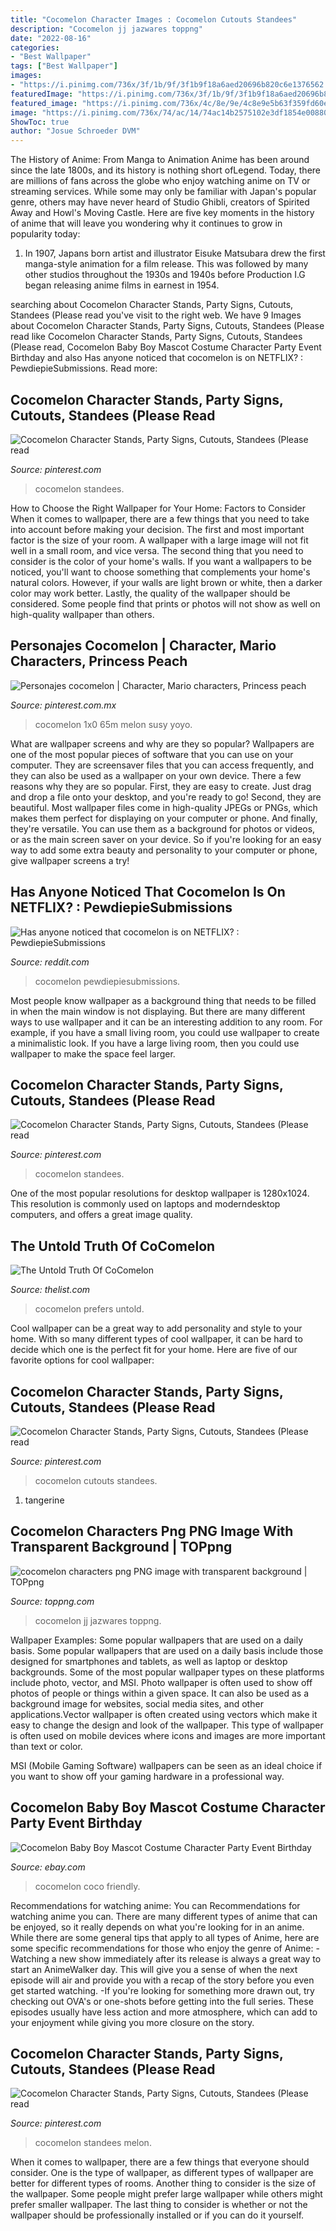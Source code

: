 ```yaml
---
title: "Cocomelon Character Images : Cocomelon Cutouts Standees"
description: "Cocomelon jj jazwares toppng"
date: "2022-08-16"
categories:
- "Best Wallpaper"
tags: ["Best Wallpaper"]
images:
- "https://i.pinimg.com/736x/3f/1b/9f/3f1b9f18a6aed20696b820c6e1376562.jpg"
featuredImage: "https://i.pinimg.com/736x/3f/1b/9f/3f1b9f18a6aed20696b820c6e1376562.jpg"
featured_image: "https://i.pinimg.com/736x/4c/8e/9e/4c8e9e5b63f359fd60e14e48e43d5bc7.jpg"
image: "https://i.pinimg.com/736x/74/ac/14/74ac14b2575102e3df1854e008807a9b.jpg"
ShowToc: true
author: "Josue Schroeder DVM"
---
```



The History of Anime: From Manga to Animation
Anime has been around since the late 1800s, and its history is nothing short ofLegend. Today, there are millions of fans across the globe who enjoy watching anime on TV or streaming services. While some may only be familiar with Japan's popular genre, others may have never heard of Studio Ghibli, creators of Spirited Away and Howl's Moving Castle. Here are five key moments in the history of anime that will leave you wondering why it continues to grow in popularity today:
1) In 1907, Japans born artist and illustrator Eisuke Matsubara drew the first manga-style animation for a film release. This was followed by many other studios throughout the 1930s and 1940s before Production I.G began releasing anime films in earnest in 1954.

	

		
searching about Cocomelon Character Stands, Party Signs, Cutouts, Standees (Please read you've visit to the right web. We have 9 Images about Cocomelon Character Stands, Party Signs, Cutouts, Standees (Please read like Cocomelon Character Stands, Party Signs, Cutouts, Standees (Please read, Cocomelon Baby Boy Mascot Costume Character Party Event Birthday and also Has anyone noticed that cocomelon is on NETFLIX? : PewdiepieSubmissions. Read more:
		
    
## Cocomelon Character Stands, Party Signs, Cutouts, Standees (Please Read

<img loading=lazy src="https://i.pinimg.com/736x/3f/1b/9f/3f1b9f18a6aed20696b820c6e1376562.jpg" onerror="this.onerror=null;this.src='https://tse2.mm.bing.net/th?id=OIP.yQvcYmdiglvsw_vZ3_IO2QHaJ7&amp;pid=15.1';" alt="Cocomelon Character Stands, Party Signs, Cutouts, Standees (Please read">

_Source: pinterest.com_

>cocomelon standees. 

	

How to Choose the Right Wallpaper for Your Home: Factors to Consider
When it comes to wallpaper, there are a few things that you need to take into account before making your decision. The first and most important factor is the size of your room. A wallpaper with a large image will not fit well in a small room, and vice versa. 
The second thing that you need to consider is the color of your home's walls. If you want a wallpapers to be noticed, you'll want to choose something that complements your home's natural colors. However, if your walls are light brown or white, then a darker color may work better. 
Lastly, the quality of the wallpaper should be considered. Some people find that prints or photos will not show as well on high-quality wallpaper than others.

    
## Personajes Cocomelon | Character, Mario Characters, Princess Peach

<img loading=lazy src="https://i.pinimg.com/736x/4c/8e/9e/4c8e9e5b63f359fd60e14e48e43d5bc7.jpg" onerror="this.onerror=null;this.src='https://tse4.mm.bing.net/th?id=OIP.xVK70TpM5S2itgvAUwMBEQHaEK&amp;pid=15.1';" alt="Personajes cocomelon | Character, Mario characters, Princess peach">

_Source: pinterest.com.mx_

>cocomelon 1x0 65m melon susy yoyo. 

	

What are wallpaper screens and why are they so popular?
Wallpapers are one of the most popular pieces of software that you can use on your computer. They are screensaver files that you can access frequently, and they can also be used as a wallpaper on your own device. There a few reasons why they are so popular. First, they are easy to create. Just drag and drop a file onto your desktop, and you're ready to go! Second, they are beautiful. Most wallpaper files come in high-quality JPEGs or PNGs, which makes them perfect for displaying on your computer or phone. And finally, they're versatile. You can use them as a background for photos or videos, or as the main screen saver on your device. So if you're looking for an easy way to add some extra beauty and personality to your computer or phone, give wallpaper screens a try!

    
## Has Anyone Noticed That Cocomelon Is On NETFLIX? : PewdiepieSubmissions

<img loading=lazy src="https://preview.redd.it/5u5v3bfhaz351.jpg?auto=webp&amp;s=b94a7d65fa7e0a4b3c991b05d7e8caad2b4d590e" onerror="this.onerror=null;this.src='https://tse4.mm.bing.net/th?id=OIP.Ka4_gFuI00BE7J8ns0WHwAAAAA&amp;pid=15.1';" alt="Has anyone noticed that cocomelon is on NETFLIX? : PewdiepieSubmissions">

_Source: reddit.com_

>cocomelon pewdiepiesubmissions. 

	

Most people know wallpaper as a background thing that needs to be filled in when the main window is not displaying. But there are many different ways to use wallpaper and it can be an interesting addition to any room. For example, if you have a small living room, you could use wallpaper to create a minimalistic look. If you have a large living room, then you could use wallpaper to make the space feel larger.

    
## Cocomelon Character Stands, Party Signs, Cutouts, Standees (Please Read

<img loading=lazy src="https://i.pinimg.com/736x/e6/7d/3b/e67d3bfcd44faf339f1bb77636e2efa1.jpg" onerror="this.onerror=null;this.src='https://tse1.mm.bing.net/th?id=OIP.A9eJqB4aZ290yOfdUur7iwHaKx&amp;pid=15.1';" alt="Cocomelon Character Stands, Party Signs, Cutouts, Standees (Please read">

_Source: pinterest.com_

>cocomelon standees. 

	

One of the most popular resolutions for desktop wallpaper is 1280x1024. This resolution is commonly used on laptops and moderndesktop computers, and offers a great image quality.

    
## The Untold Truth Of CoComelon

<img loading=lazy src="https://www.thelist.com/img/gallery/the-untold-truth-of-cocomelon/one-of-cocomelons-original-creators-prefers-to-remain-anonymous-1615499606.jpg" onerror="this.onerror=null;this.src='https://tse3.mm.bing.net/th?id=OIP.-FD672SNDPuLV06nDe3syAHaEK&amp;pid=15.1';" alt="The Untold Truth Of CoComelon">

_Source: thelist.com_

>cocomelon prefers untold. 

	

Cool wallpaper can be a great way to add personality and style to your home. With so many different types of cool wallpaper, it can be hard to decide which one is the perfect fit for your home. Here are five of our favorite options for cool wallpaper: 

    
## Cocomelon Character Stands, Party Signs, Cutouts, Standees (Please Read

<img loading=lazy src="https://i.pinimg.com/736x/74/ac/14/74ac14b2575102e3df1854e008807a9b.jpg" onerror="this.onerror=null;this.src='https://tse3.mm.bing.net/th?id=OIP.ifQYDOKVAWBXy3rl-FQ64AHaK5&amp;pid=15.1';" alt="Cocomelon Character Stands, Party Signs, Cutouts, Standees (Please read">

_Source: pinterest.com_

>cocomelon cutouts standees. 

	

1. tangerine 

    
## Cocomelon Characters Png PNG Image With Transparent Background | TOPpng

<img loading=lazy src="https://toppng.com/uploads/thumbnail/cocomelon-11609413180xzrkdj1onm.png" onerror="this.onerror=null;this.src='https://tse3.mm.bing.net/th?id=OIP.N3dtAtidAelgdgfIxmb4WwAAAA&amp;pid=15.1';" alt="cocomelon characters png PNG image with transparent background | TOPpng">

_Source: toppng.com_

>cocomelon jj jazwares toppng. 

	

Wallpaper Examples: Some popular wallpapers that are used on a daily basis.
Some popular wallpapers that are used on a daily basis include those designed for smartphones and tablets, as well as laptop or desktop backgrounds. Some of the most popular wallpaper types on these platforms include photo, vector, and MSI. 
Photo wallpaper is often used to show off photos of people or things within a given space. It can also be used as a background image for websites, social media sites, and other applications.Vector wallpaper is often created using vectors which make it easy to change the design and look of the wallpaper. This type of wallpaper is often used on mobile devices where icons and images are more important than text or color. 

MSI (Mobile Gaming Software) wallpapers can be seen as an ideal choice if you want to show off your gaming hardware in a professional way.

    
## Cocomelon Baby Boy Mascot Costume Character Party Event Birthday

<img loading=lazy src="https://i.ebayimg.com/images/g/2BYAAOSw0X5fgJR0/s-l300.jpg" onerror="this.onerror=null;this.src='https://tse1.mm.bing.net/th?id=OIP.hT4LbxkFI7Kbc1AGUNPfxgAAAA&amp;pid=15.1';" alt="Cocomelon Baby Boy Mascot Costume Character Party Event Birthday">

_Source: ebay.com_

>cocomelon coco friendly. 

	

Recommendations for watching anime: You can
Recommendations for watching anime you can. There are many different types of anime that can be enjoyed, so it really depends on what you're looking for in an anime. While there are some general tips that apply to all types of Anime, here are some specific recommendations for those who enjoy the genre of Anime: 
-Watching a new show immediately after its release is always a great way to start an AnimeWalker day. This will give you a sense of when the next episode will air and provide you with a recap of the story before you even get started watching. 
-If you're looking for something more drawn out, try checking out OVA's or one-shots before getting into the full series. These episodes usually have less action and more atmosphere, which can add to your enjoyment while giving you more closure on the story.

    
## Cocomelon Character Stands, Party Signs, Cutouts, Standees (Please Read

<img loading=lazy src="https://i.pinimg.com/736x/f9/f5/bd/f9f5bd2c69862b73922e8751dcedbcaf.jpg" onerror="this.onerror=null;this.src='https://tse1.mm.bing.net/th?id=OIP.E8vgDCxdAX5bEN6HKCaTyAHaJR&amp;pid=15.1';" alt="Cocomelon Character Stands, Party Signs, Cutouts, Standees (Please read">

_Source: pinterest.com_

>cocomelon standees melon. 

	

When it comes to wallpaper, there are a few things that everyone should consider. One is the type of wallpaper, as different types of wallpaper are better for different types of rooms. Another thing to consider is the size of the wallpaper. Some people might prefer large wallpaper while others might prefer smaller wallpaper. The last thing to consider is whether or not the wallpaper should be professionally installed or if you can do it yourself.

